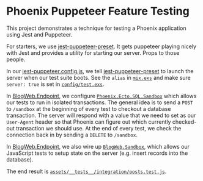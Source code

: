 # Phoenix Puppeteer Feature Testing

This project demonstrates a technique for testing a Phoenix application using Jest and Puppeteer.

For starters, we use [jest-puppeteer-preset](https://github.com/smooth-code/jest-puppeteer). It gets puppeteer playing nicely with Jest and provides a utility for starting our server. Props to those people.

In our [jest-puppeteer.config.js](assets/jest-puppeteer.config.js), we tell [jest-puppeteer-preset](https://github.com/smooth-code/jest-puppeteer) to launch the server when our test suite boots. See the `alias` in [`mix.exs`](mix.exs) and make sure `server: true` is set in [`config/test.exs`](config/test.exs).

In [BlogWeb.Endpoint](lib/blog_web/endpoint.ex), we configure [`Phoenix.Ecto.SQL.Sandbox`](https://hexdocs.pm/phoenix_ecto/Phoenix.Ecto.SQL.Sandbox.html) which allows our tests to run in isolated transactions. The general idea is to send a `POST` to `/sandbox` at the beginning of every test to checkout a database transaction. The server will respond with a value that we need to set as our `User-Agent` header so that Phoenix can figure out which currently checked-out transaction we should use. At the end of every test, we check the connection back in by sending a `DELETE` to `/sandbox`.

In [BlogWeb.Endpoint](lib/blog_web/endpoint.ex), we also wire up [`BlogWeb.Sandbox`](lib/blog_web/sandbox.ex), which allows our JavaScript tests to setup state on the server (e.g. insert records into the database).

The end result is [`assets/__tests__/integration/posts.test.js`](assets/__tests__/integration/posts.test.js).
